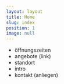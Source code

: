 ```yaml
---
layout: layout
title: Home
slug: index
position: 1
image: null
---
```


* öffnungszeiten
* angebote (link)
* standort
* intro
* kontakt (anliegen)